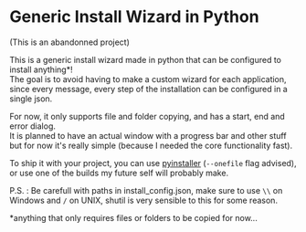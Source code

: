 # Generic Install Wizard in Python

(This is an abandonned project)

This is a generic install wizard made in python that can be configured to install anything*!</br>
The goal is to avoid having to make a custom wizard for each application,
since every message, every step of the installation can be configured in a single json.

For now, it only supports file and folder copying,
and has a start, end and error dialog.</br>
It is planned to have an actual window with a progress bar and other stuff
but for now it's really simple (because I needed the core functionality fast).

To ship it with your project, you can use [pyinstaller](https://pyinstaller.org/en/stable/usage.html) (`--onefile` flag advised),
or use one of the builds my future self will probably make.

P.S. : Be carefull with paths in install_config.json, make sure to use `\\` on Windows and `/` on UNIX, shutil is very sensible to this for some reason.

*anything that only requires files or folders to be copied for now...
